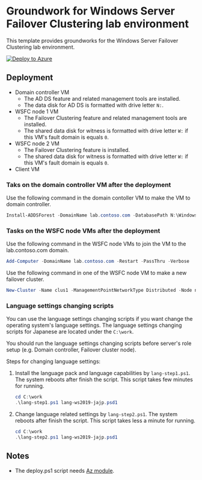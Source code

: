 # Groundwork for Windows Server Failover Clustering lab environment

This template provides groundworks for the Windows Server Failover Clustering lab environment.

[![Deploy to Azure](https://aka.ms/deploytoazurebutton)](https://portal.azure.com/#blade/Microsoft_Azure_CreateUIDef/CustomDeploymentBlade/uri/https%3A%2F%2Fraw.githubusercontent.com%2Ftksh164%2Fazure-demo-scripts-templates%2Fmaster%2Farm-templates%2Fgroundwork-wsfc%2Ftemplate.json)

## Deployment

- Domain controller VM
    - The AD DS feature and related management tools are installed.
    - The data disk for AD DS is formatted with drive letter `N:`.
- WSFC node 1 VM
    - The Failover Clustering feature and related management tools are installed.
    - The shared data disk for witness is formatted with drive letter `W:` if this VM's fault domain is equals `0`.
- WSFC node 2 VM
    - The Failover Clustering feature is installed.
    - The shared data disk for witness is formatted with drive letter `W:` if this VM's fault domain is equals `0`.
- Client VM

### Taks on the domain controller VM after the deployment

Use the following command in the domain contoller VM to make the VM to domain controller.

```powershell
Install-ADDSForest -DomainName lab.contoso.com -DatabasePath N:\Windows\NTDS -LogPath N:\Windows\NTDS -SysvolPath N:\Windows\SYSVOL -Force -Verbose
```

### Tasks on the WSFC node VMs after the deployment

Use the following command in the WSFC node VMs to join the VM to the lab.contoso.com domain.

```powershell
Add-Computer -DomainName lab.contoso.com -Restart -PassThru -Verbose
```

Use the following command in one of the WSFC node VM to make a new failover cluster.

```powershell
New-Cluster -Name clus1 -ManagementPointNetworkType Distributed -Node n1,n2
```

### Language settings changing scripts

You can use the language settings changing scripts if you want change the operating system's language settings. The language settings changing scripts for Japanese are located under the `C:\work`.

You should run the language settings changing scripts before server's role setup (e.g. Domain controller, Failover cluster node).

Steps for changing language settings:

1. Install the language pack and language capabilities by `lang-step1.ps1`. The system reboots after finish the script. This script takes few minutes for running.

    ```powershell
    cd C:\work
    .\lang-step1.ps1 lang-ws2019-jajp.psd1
    ```

2. Change language related settings by `lang-step2.ps1`. The system reboots after finish the script. This script takes less a minute for running.

    ```powershell
    cd C:\work
    .\lang-step2.ps1 lang-ws2019-jajp.psd1
    ```

## Notes

- The deploy.ps1 script needs [Az module](https://www.powershellgallery.com/packages/Az/).
